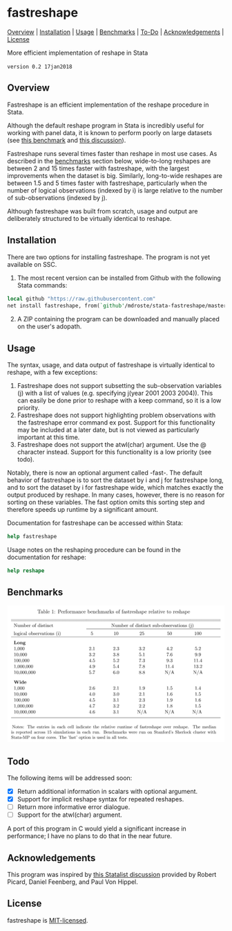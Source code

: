 
fastreshape
=================================

[Overview](#overview)
| [Installation](#installation)
| [Usage](#usage)
| [Benchmarks](#benchmarks)
| [To-Do](#todo)
| [Acknowledgements](#acknowledgements)
| [License](#license)

More efficient implementation of reshape in Stata

`version 0.2 17jan2018`


Overview
---------------------------------

Fastreshape is an efficient implementation of the reshape procedure in Stata.

Although the default reshape program in Stata is incredibly useful for working with panel data, it is known to perform poorly on large datasets (see [this benchmark](https://github.com/matthieugomez/benchmark-stata-r) 
and [this discussion](https://www.statalist.org/forums/forum/general-stata-discussion/general/1338350-making-reshape-faster/)).

Fastreshape runs several times faster than reshape in most use cases. 
As described in the [benchmarks](#benchmarks) section below, wide-to-long reshapes are between 2 and 15 times faster with fastreshape, with the largest improvements when the dataset is big. 
Similarly, long-to-wide reshapes are between 1.5 and 5 times faster with fastreshape, particularly when the number of logical observations (indexed by i) is large relative to the number of sub-observations (indexed by j).

Although fastreshape was built from scratch, usage and output are deliberately structured to be virtually identical to reshape.

Installation
---------------------------------

There are two options for installing fastreshape. The program is not yet available on SSC.

1. The most recent version can be installed from Github with the following Stata commands:

```stata
local github "https://raw.githubusercontent.com"
net install fastreshape, from(`github'/mdroste/stata-fastreshape/master/build/)
```

2. A ZIP containing the program can be downloaded and manually placed on the user's adopath.


Usage
---------------------------------

The syntax, usage, and data output of fastreshape is virtually identical to reshape, with a few exceptions:

1. Fastreshape does not support subsetting the sub-observation variables (j) with a list of values (e.g. specifying j(year 2001 2003 2004)). This can easily be done prior to reshape with a keep command, so it is a low priority.
2. Fastreshape does not support highlighting problem observations with the fastreshape error command ex post. Support for this functionality may be included at a later date, but is not viewed as particularly important at this time.
3. Fastreshape does not support the atwl(char) argument. Use the @ character instead. Support for this functionality is a low priority (see todo).

Notably, there is now an optional argument called -fast-. The default behavior of fastreshape is to sort the dataset by i and j for fastreshape long,
 and to sort the dataset by i for fastreshape wide, which matches exactly the output produced by reshape. In many cases, however, there is no reason for sorting on these variables. The fast option omits this sorting step and therefore speeds up runtime by a significant amount.

 Documentation for fastreshape can be accessed within Stata:
```stata
help fastreshape
```

Usage notes on the reshaping procedure can be found in the documentation for reshape:
```stata
help reshape
```

Benchmarks
---------------------------------

![fastreshape benchmark](benchmarks/fastreshape_benchmark.png "fastreshape benchmark")


  
Todo
---------------------------------

The following items will be addressed soon:

- [x] Return additional information in scalars with optional argument.
- [x] Support for implicit reshape syntax for repeated reshapes.
- [ ] Return more informative error dialogue.
- [ ] Support for the atwl(char) argument.

A port of this program in C would yield a significant increase in performance; I have no plans to do that in the near future.


Acknowledgements
---------------------------------

This program was inspired by [this Statalist discussion](https://www.statalist.org/forums/forum/general-stata-discussion/general/1338350-making-reshape-faster/) provided by Robert Picard, Daniel Feenberg, and Paul Von Hippel.


License
---------------------------------

fastreshape is [MIT-licensed](https://github.com/mcaceresb/stata-gtools/blob/master/LICENSE).

